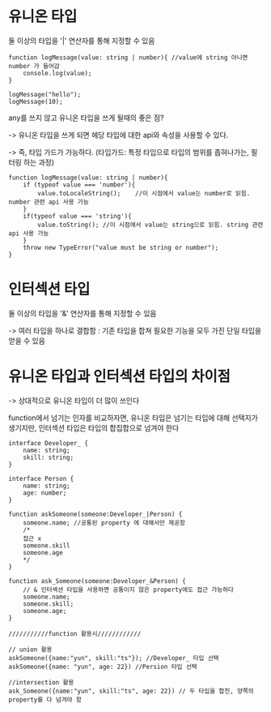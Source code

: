 # 유니온 타입

둘 이상의 타입을 '|' 연산자를 통해 지정할 수 있음

```
function logMessage(value: string | number){ //value에 string 아니면 number 가 들어감
    console.log(value);
}

logMessage("hello");
logMessage(10); 
```

any를 쓰지 않고 유니온 타입을 쓰게 될때의 좋은 점?

-> 유니온 타입을 쓰게 되면 헤당 타입에 대한 api와 속성을 사용할 수 있다.

-> 즉, 타입 가드가 가능하다. (타입가드: 특정 타입으로 타입의 범위를 좁혀나가는, 필터링 하는 과정)

```
function logMessage(value: string | number){
    if (typeof value === 'number'){
        value.toLocaleString();    //이 시점에서 value는 number로 읽힘. number 관련 api 사용 가능
    }
    if(typeof value === 'string'){
        value.toString(); //이 시점에서 value는 string으로 읽힘. string 관련 api 사용 가능
    }
    throw new TypeError("value must be string or number");
}

```

# 인터섹션 타입

둘 이상의 타입을 '&' 연산자를 통해 지정할 수 있음

-> 여러 타입을 하나로 결합함 : 기존 타입을 합쳐 필요한 기능을 모두 가진 단일 타입을 얻을 수 있음


# 유니온 타입과 인터섹션 타입의 차이점

-> 상대적으로 유니온 타입이 더 많이 쓰인다

function에서 넘기는 인자를 비교하자면, 유니온 타입은 넘기는 타입에 대해 선택지가 생기지만, 인터섹션 타입은 타입의 합집합으로 넘겨야 한다

```
interface Developer_ {
    name: string;
    skill: string;
}

interface Person {
    name: string;
    age: number;
}

function askSomeone(someone:Developer_|Person) {
    someone.name; //공통된 property 에 대해서만 제공함
    /*
    접근 x
    someone.skill
    someone.age
    */
}

function ask_Someone(someone:Developer_&Person) {
    // & 인터섹션 타입을 사용하면 공통이지 않은 property에도 접근 가능하다
    someone.name; 
    someone.skill;
    someone.age; 
}

///////////function 활용시////////////

// union 활용
askSomeone({name:"yun", skill:"ts"}); //Developer_ 타입 선택
askSomeone({name: "yun", age: 22}) //Persion 타입 선택

//intersection 활용
ask_Someone({name:"yun", skill:"ts", age: 22}) // 두 타입을 합친, 양쪽의 property를 다 넘겨야 함

```
